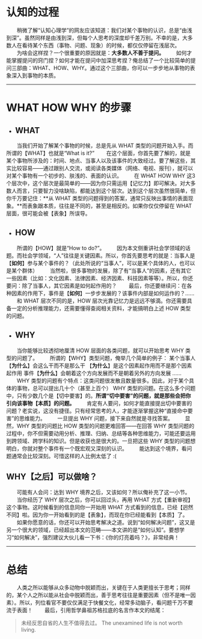 # 认知的过程
　　稍微了解“认知心理学”的网友应该知道：我们对某个事物的认识，总是“由浅到深”。虽然同样是由浅到深，但每个人思考的深度却千差万别。不幸的是，大多数人在看待某个东西（事物、问题、现象）的时候，都仅仅停留在浅层次。
　　为啥会这样捏？一个很重要的原因就是：**大多数人不善于提问。**
　　如何才能掌握提问的窍门捏？如何才能在提问中加深思考捏？俺总结了一个比较简单的提问三部曲：WHAT、HOW、WHY。通过这个三部曲，你可以一步步地从事物的表象深入到事物的本质。

--- 
# WHAT HOW WHY 的步骤

- ## WHAT

　　当我们开始了解某个事物的时候，总是先从 WHAT 类型的问题开始入手。而所谓的【WHAT】也就是“What is it?”
　　在这个层面，你首先要了解的，就是某个事物所涉及的：时间、地点、当事人以及该事件的大致经过。要了解这些，其实比较容易——通过跟别人交流，或阅读各类媒体（网络、电视、报刊），就可以对某个事物有一个初步的、肤浅的、表面的认识。
　　在 WHAT HOW WHY 这3个层次中，这个层次是最简单的——因为你只需运用【记忆力】即可解决。对大多数人而言，只要智力没啥缺陷，都能达到这个层次。达到这个层次虽然很简单，但你千万要记住：**从 WHAT 类型的问题得到的答案，通常只反映出事情的表面现象。**而表象跟本质，往往是不同的，甚至是相反的。如果你仅仅停留在 WHAT 层面，很可能会被【表象】所误导。

- ## HOW

　　所谓的【HOW】就是“How to do?”。
　　因为本文侧重讲社会学领域的话题。而社会学领域，“人”往往是关键因素。所以，你首先要思考的就是：当事人是【**如何**】参与某个事件的？（此处所说的“当事人”，可以是某个具体的人，也可以是某个群体）
　　当然啦，很多事物的发展，除了有“当事人”的因素，还有其它一些因素（比如：文化因素、法律因素、经济因素、科技因素等等）。所以，你还要问：除了当事人，其它因素是如何起作用的？
　　最后，你还要继续问：在各种因素的作用下，事件是【**如何**】一步步发展的？该事件内部是如何运作的？......
　　和 WHAT 层次不同的是，HOW 层次光靠记忆力是远远不够滴。你还需要具备一定的分析推理能力，还需要懂得查阅相关资料，才能搞明白上述 HOW 类型的问题。

- ## WHY

　　当你能够比较透彻地厘清 HOW 层面的各类问题，就可以开始思考 WHY 类型的问题了。
　　所谓的【WHY】类型问题，俺举几个简单的例子：
某个当事人【**为什么**】会这么干而不是那么干
【**为什么**】是这个因素起作用而不是那个因素起作用
事件【**为什么**】会朝着这个方向发展而不是朝着另外的方向发展
......
　　WHY 类型的问题有个特点：这类问题很发散且数量很多。因此，对于某个具体的事物，总可以提出几十个（甚至上百个） WHY 类型的问题。在这么多个问题中，只有少数几个是【切中要害】的。**所谓“切中要害”的问题，就是那些会把你引向该事物【本质】的问题。**
　　肯定有人要问，如何才能直接提出切中要害的问题？老实说，这没有捷径。只有经常思考的人，才能逐渐掌握这种“直接命中要害”的思维能力。
　　一旦提出 WHY 问题，接下来自然就是寻找答案。
　　显然，WHY 类型的问题比 HOW 类型的问题更难回答——在回答 WHY 类型问题的过程中，你不但需要动用分析、推理、归纳、总结等各种思维能力，可能还要运用到跨领域、跨学科的知识。但是收获也是很大的。一旦把这些 WHY 类型的问题想明白，你就对整个事件有一个既宏观又深刻的认识。
　　能达到这个境界，看问题通常会比较深刻。可惜这样的人比例太低了 :(

## WHY【之后】可以做啥？
　　可能有人会问：达到 WHY 境界之后，又该如何？所以俺补充了这一小节。
　　当你经历了 WHY 层次之后，你可以回过头，再用 WHAT 方式【重新审视】这个事物。这时候看到的信息同你一开始用 WHAT 方式看到的信息，已经【迥然不同】啦。因为你一开始看到的是【表象】，而现在你已经能看到【本质】了。
　　如果你愿意的话，你还可以开始思考解决之道。说到“如何解决问题”，这又是另一个很大的领域，已经超出本文的范畴——本文讲的是“如何认知”。要想学习“如何解决”，强烈建议大伙儿看一下书：《你的灯亮着吗？》，非常经典！

--- 
# 总结
　　人类之所以能够从众多动物中脱颖而出，关键在于人类更擅长于思考；同样的，某个人之所以能从社会中脱颖而出，善于思考往往是重要因素（但不是唯一因素）。所以，列位看官不要仅仅满足于快餐文化，经常多动脑子，看问题千万不要流于表面！
　　最后，引用哲学鼻祖苏格拉底的名言作本文的结尾：
> 未经反思自省的人生不值得去过。
The unexamined life is not worth living.